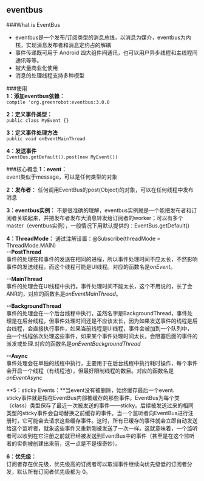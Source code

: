 ## eventbus ##

###What is EventBus
- eventbus是一个发布/订阅类型的消息总线，以消息为媒介，eventbus为内核，实现消息发布者和消息定约占的解耦
- 事件传递既可用于 Android 四大组件间通讯，也可以用户异步线程和主线程间通讯等等。
- 被大量商业化使用
- 消息的处理线程支持多种模型


###使用   
**1：添加eventbus依赖：**     
`compile 'org.greenrobot:eventbus:3.0.0`

**2：定义事件类型：**   
`public class MyEvent {}`

**3：定义事件处理方法**  
`public void onEventMainThread`

**4：发送事件**  
`EventBus.getDefault().post(new MyEvent())`

###核心概念 
**1：event：**  
event类似于message，可以是任何类型的对象  

**2：发布者：**
任何调用EventBus的post(Object)的对象，可以在任何线程中发布消息

**3：eventbus实例：**
不是很准确的理解，eventbus实例就是一个能把发布者和订阅者关联起来，并把发布者发布大消息转发给订阅者的worker；可以有多个master（eventbus实例），一般情况下用默认提供的：EventBus.getDefault()  

**4：ThreadMode：**  通过注解设置：@Subscribe(threadMode = ThreadMode.MAIN)  
**--PostThread**     
事件的处理在和事件的发送在相同的进程，所以事件处理时间不应太长，不然影响事件的发送线程，而这个线程可能是UI线程。对应的函数名是*onEvent*。 
 
**--MainThread**   
事件的处理会在UI线程中执行。事件处理时间不能太长，这个不用说的，长了会ANR的，对应的函数名是*onEventMainThread*。  

**--BackgroundThread**     
事件的处理会在一个后台线程中执行，虽然名字是BackgroundThread，事件处理是在后台线程，但事件处理时间还是不应该太长，因为如果发送事件的线程是后台线程，会直接执行事件，如果当前线程是UI线程，事件会被加到一个队列中，由一个线程依次处理这些事件，如果某个事件处理时间太长，会阻塞后面的事件的派发或处理.对应的函数名是*onEventBackgroundThread*

**--Async**     
事件处理会在单独的线程中执行，主要用于在后台线程中执行耗时操作，每个事件会开启一个线程（有线程池），但最好限制线程的数目。对应的函数名是*onEventAsync*

**5：sticky Events：**当event没有被删除，始终缓存最后一个event.  
sticky事件就是指在EventBus内部被缓存的那些事件。EventBus为每个类（class）类型保存了最近一次被发送的事件——sticky。后续被发送过来的相同类型的sticky事件会自动替换之前缓存的事件。当一个监听者向EventBus进行注册时，它可能会去请求这些缓存事件。这时，所有已缓存的事件就会立即自动发送给这个监听者，就象这些事件又重新刚被发送了一次一样。这就意味着，一个监听者可以收到在它注册之前就已经被发送到EventBus中的事件（甚至是在这个监听者的实例被创建出来前，这一点是不是很奇妙）。

**6：优先级：**  
订阅者存在优先级，优先级高的订阅者可以取消事件继续向优先级低的订阅者分发，默认所有订阅者优先级都为 0。